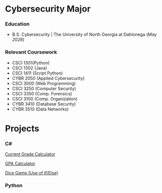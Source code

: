 # Cybersecurity Major

### Education
- B.S. Cybersecurity | The University of North Georgia at Dahlonega  (_May 2026_)


### Relevant Coursework
- CSCI 1301(Python) 
- CSCI 1302 (Java)
- CSCI 1411 (Script Python) 
- CYBR 2050 (Applied Cybersecurity)
- CSCI 3000 (Web Programming) 
- CSCI 3250 (Computer Security)
- CSCI 3350 (Comp. Forensics) 
- CSCI 3100 (Comp. Organization)
- CYBR 3410 (Database Security) 
- CYBR 3510 (Data Networks)

# Projects
### C# 
[Current Grade Calculator](https://gist.github.com/tory-cmd/95e92dc4d3f1d32476cff131de991f50)

[GPA Calculator](https://gist.github.com/tory-cmd/96fc1218f241e127fb13d4f0c79e34c6)

[Dice Game (Use of If/Else)](https://gist.github.com/tory-cmd/a6e542e3e50ef51c13287c2cb52ec2de)

### Python



